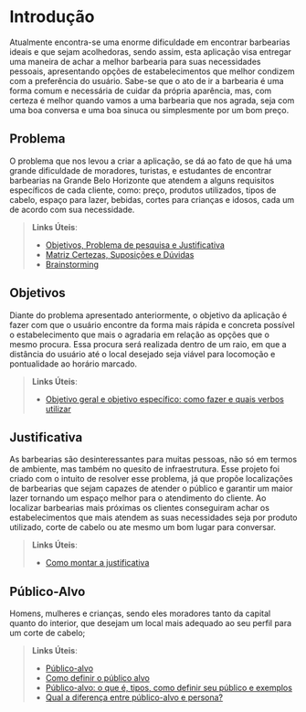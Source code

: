 # Introdução
Atualmente encontra-se uma enorme dificuldade em encontrar barbearias ideais e que sejam acolhedoras, sendo assim, esta aplicação visa entregar uma maneira de achar a melhor barbearia para suas necessidades pessoais, apresentando opções de estabelecimentos que melhor condizem com a preferência do usuário. Sabe-se que o ato de ir a barbearia é uma forma comum e necessária de cuidar da própria aparência, mas, com certeza é melhor quando vamos a uma barbearia que nos agrada, seja com uma boa conversa e uma boa sinuca ou simplesmente por um bom preço.

## Problema
O problema que nos levou a criar a aplicação, se dá ao fato de que há uma grande dificuldade de moradores, turistas, e estudantes de encontrar barbearias na Grande Belo Horizonte que atendem a alguns requisitos específicos de cada cliente, como: preço, produtos utilizados, tipos de cabelo, espaço para lazer, bebidas, cortes para crianças e idosos, cada um de acordo com sua necessidade.

> **Links Úteis**:
> - [Objetivos, Problema de pesquisa e Justificativa](https://medium.com/@versioparole/objetivos-problema-de-pesquisa-e-justificativa-c98c8233b9c3)
> - [Matriz Certezas, Suposições e Dúvidas](https://medium.com/educa%C3%A7%C3%A3o-fora-da-caixa/matriz-certezas-suposi%C3%A7%C3%B5es-e-d%C3%BAvidas-fa2263633655)
> - [Brainstorming](https://www.euax.com.br/2018/09/brainstorming/)

## Objetivos

Diante do problema apresentado anteriormente, o objetivo da aplicação é fazer com que o usuário encontre da forma mais rápida e concreta possível o estabelecimento que mais o agradaria em relação as opções que o mesmo procura. Essa procura será realizada dentro de um raio, em que a distância do usuário até o local desejado seja viável para locomoção e pontualidade ao horário marcado.
 
> **Links Úteis**:
> - [Objetivo geral e objetivo específico: como fazer e quais verbos utilizar](https://blog.mettzer.com/diferenca-entre-objetivo-geral-e-objetivo-especifico/)

## Justificativa

As barbearias são desinteressantes para muitas pessoas, não só em termos de ambiente, mas também no quesito de infraestrutura. Esse projeto foi criado com o intuito de resolver esse problema, já que propõe localizações de barbearias que sejam capazes de atender o público e garantir um maior lazer tornando um espaço melhor para o atendimento do cliente. Ao localizar barbearias mais próximas os clientes conseguiram achar os estabelecimentos que mais atendem as suas necessidades seja por produto utilizado, corte de cabelo ou ate mesmo um bom lugar para conversar.

> **Links Úteis**:
> - [Como montar a justificativa](https://guiadamonografia.com.br/como-montar-justificativa-do-tcc/)

## Público-Alvo
Homens, mulheres e crianças, sendo eles moradores tanto da capital quanto do interior, que desejam um local mais adequado ao seu perfil para um corte de cabelo;

> **Links Úteis**:
> - [Público-alvo](https://blog.hotmart.com/pt-br/publico-alvo/)
> - [Como definir o público alvo](https://exame.com/pme/5-dicas-essenciais-para-definir-o-publico-alvo-do-seu-negocio/)
> - [Público-alvo: o que é, tipos, como definir seu público e exemplos](https://klickpages.com.br/blog/publico-alvo-o-que-e/)
> - [Qual a diferença entre público-alvo e persona?](https://rockcontent.com/blog/diferenca-publico-alvo-e-persona/)
